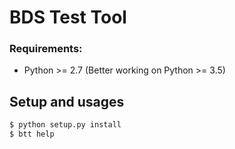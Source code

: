 # BDS Test Tool

### Requirements:
- Python >= 2.7 (Better working on Python >= 3.5)

## Setup and usages
```bash
$ python setup.py install
$ btt help
```
